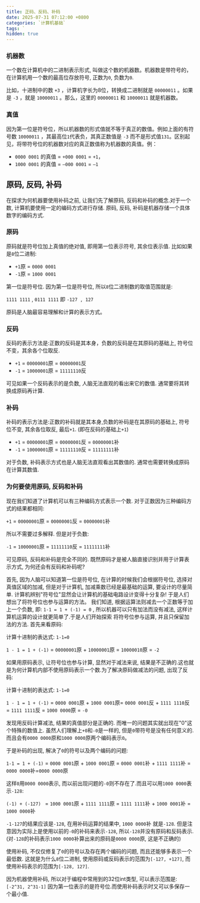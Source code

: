 ```yaml
---
title: 正码、反码、补码
date: 2025-07-31 07:12:00 +0800
categories: `计算机基础`
tags: `
hidden: true
---
```


### 机器数

一个数在计算机中的二进制表示形式, 叫做这个数的机器数。机器数是带符号的，在计算机用一个数的最高位存放符号, 正数为`0`, 负数为`0`.

比如，十进制中的数 `+3` ，计算机字长为8位，转换成二进制就是 `00000011` 。如果是 `-3` ，就是 `10000011` 。那么，这里的 `00000011` 和 `10000011` 就是机器数。

### 真值

因为第一位是符号位，所以机器数的形式值就不等于真正的数值。例如上面的有符号数 `10000011` ，其最高位`1`代表负，其真正数值是 `-3` 而不是形式值`131`。区别起见，将带符号位的机器数对应的真正数值称为机器数的真值。例：

- `0000 0001` 的真值 = `+000 0001` = `+1`，
- `1000 0001` 的真值 = `–000 0001` = `–1`

 

## 原码, 反码, 补码

在探求为何机器要使用补码之前, 让我们先了解原码, 反码和补码的概念.对于一个数, 计算机要使用一定的编码方式进行存储. 原码, 反码, 补码是机器存储一个具体数字的编码方式.

### 原码

原码就是符号位加上真值的绝对值, 即用第一位表示符号, 其余位表示值. 比如如果是`8`位二进制:

- `+1`原 = `0000 0001`
- `-1`原 = `1000 0001`

第一位是符号位. 因为第一位是符号位, 所以`8`位二进制数的取值范围就是:

`1111 1111` , `0111 1111` 即 `-127 , 127`

原码是人脑最容易理解和计算的表示方式。

### 反码

反码的表示方法是:正数的反码是其本身，负数的反码是在其原码的基础上, 符号位不变，其余各个位取反.

- `+1` = `00000001`原 = `00000001`反
- `-1` = `10000001`原 = `11111110`反

可见如果一个反码表示的是负数, 人脑无法直观的看出来它的数值. 通常要将其转换成原码再计算.

### 补码

补码的表示方法是:正数的补码就是其本身,负数的补码是在其原码的基础上, 符号位不变, 其余各位取反, 最后`+1`. (即在反码的基础上`+1`)

- `+1` = `00000001`原 = `00000001`反 = `00000001`补
- `-1` = `10000001`原 = `11111110`反 = `11111111`补

对于负数, 补码表示方式也是人脑无法直观看出其数值的. 通常也需要转换成原码在计算其数值.

### 为何要使用原码, 反码和补码

现在我们知道了计算机可以有三种编码方式表示一个数. 对于正数因为三种编码方式的结果都相同:

`+1` = `00000001`原 = `00000001`反 = `00000001`补

所以不需要过多解释. 但是对于负数:

`-1` = `10000001`原 = `11111110`反 = `11111111`补

可见原码, 反码和补码是完全不同的. 既然原码才是被人脑直接识别并用于计算表示方式, 为何还会有反码和补码呢?

首先, 因为人脑可以知道第一位是符号位, 在计算的时候我们会根据符号位, 选择对真值区域的加减, 但是对于计算机, 加减乘数已经是最基础的运算, 要设计的尽量简单. 计算机辨别"符号位"显然会让计算机的基础电路设计变得十分复杂! 于是人们想出了将符号位也参与运算的方法。 我们知道, 根据运算法则减去一个正数等于加上一个负数, 即: `1-1 = 1 + (-1) = 0` , 所以机器可以只有加法而没有减法, 这样计算机运算的设计就更简单了.于是人们开始探索 将符号位参与运算, 并且只保留加法的方法. 首先来看原码:

计算十进制的表达式: `1-1=0`

`1 - 1 = 1 + (-1)` = `00000001`原 + `10000001`原 = `10000010`原 = `-2`

如果用原码表示, 让符号位也参与计算, 显然对于减法来说, 结果是不正确的.这也就是为何计算机内部不使用原码表示一个数.为了解决原码做减法的问题, 出现了反码:

计算十进制的表达式: `1-1=0`

`1 - 1 = 1 + (-1)` = `0000 0001`原 + `1000 0001`原= `0000 0001`反 + `1111 1110`反 = `1111 1111`反 = `1000 0000`原 = `-0`

发现用反码计算减法, 结果的真值部分是正确的. 而唯一的问题其实就出现在"0"这个特殊的数值上. 虽然人们理解上`+0`和`-0`是一样的, 但是`0`带符号是没有任何意义的. 而且会有`0000 0000`原和`1000 0000`原两个编码表示`0`。

于是补码的出现, 解决了`0`的符号以及两个编码的问题:

`1-1 = 1 + (-1)` = `0000 0001`原 + `1000 0001`原 = `0000 0001`补 + `1111 1111`补 = `0000 0000`补=`0000 0000`原

这样`0`用`0000 0000`表示, 而以前出现问题的`-0`则不存在了.而且可以用`1000 0000`表示`-128`:

`(-1) + (-127) ` = `1000 0001`原 + `1111 1111`原 = `1111 1111`补 + `1000 0001`补 = `1000 0000`补

`-1-127`的结果应该是`-128`, 在用补码运算的结果中, `1000 0000`补 就是`-128`. 但是注意因为实际上是使用以前的`-0`的补码来表示`-128`, 所以`-128`并没有原码和反码表示.(对`-128`的补码表示`1000 0000`补算出来的原码是`0000 0000`原, 这是不正确的)

使用补码, 不仅仅修复了`0`的符号以及存在两个编码的问题, 而且还能够多表示一个最低数. 这就是为什么`8`位二进制, 使用原码或反码表示的范围为`[-127, +127]`, 而使用补码表示的范围为`[-128, 127]`.

因为机器使用补码, 所以对于编程中常用到的32位int类型, 可以表示范围是: `[-2^31, 2^31-1]` 因为第一位表示的是符号位.而使用补码表示时又可以多保存一个最小值.